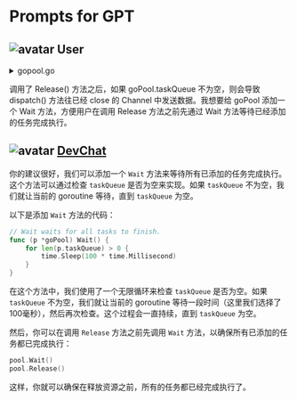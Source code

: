 # Prompts for GPT

## ![avatar](../../assets/icons/avatar_spaceman.png) **User**

<details>
<summary>gopool.go</summary>
package gopool

import (
    "sync"
    "time"
)

// task represents a function that will be executed by a worker.
// It returns a result and an error.
type task func() (interface{}, error)

// goPool represents a pool of workers.
type goPool struct {
    workers    []*worker
    workerStack []int
    maxWorkers int
    // Set by WithMinWorkers(), used to adjust the number of workers. Default equals to maxWorkers.
    minWorkers int
    // tasks are added to this channel first, then dispatched to workers. Default buffer size is 1 million.
    taskQueue chan task
    // Set by WithRetryCount(), used to retry a task when it fails. Default is 0.
    retryCount int
    lock sync.Locker
    cond *sync.Cond
    // Set by WithTimeout(), used to set a timeout for a task. Default is 0, which means no timeout.
    timeout time.Duration
    // Set by WithResultCallback(), used to handle the result of a task. Default is nil.
    resultCallback func(interface{})
    // Set by WithErrorCallback(), used to handle the error of a task. Default is nil.
    errorCallback func(error)
    // adjustInterval is the interval to adjust the number of workers. Default is 1 second.
    adjustInterval time.Duration
}

// NewGoPool creates a new pool of workers.
func NewGoPool(maxWorkers int, opts ...Option) *goPool {
    pool := &goPool{
        maxWorkers: maxWorkers,
        // Set minWorkers to maxWorkers by default
        minWorkers: maxWorkers,
        workers:    make([]*worker, maxWorkers),
        workerStack: make([]int, maxWorkers),
        taskQueue: make(chan task, 1e6),
        retryCount: 0,
        lock: new(sync.Mutex),
        timeout: 0,
        adjustInterval: 1 * time.Second,
    }
    // Apply options
    for _, opt := range opts {
        opt(pool)
    }
    if pool.cond == nil {
        pool.cond = sync.NewCond(pool.lock)
    }
    // Create workers with the minimum number. Don't use pushWorker() here.
    for i := 0; i < pool.minWorkers; i++ {
        worker := newWorker()
        pool.workers[i] = worker
        pool.workerStack[i] = i
        worker.start(pool, i)
    }
    go pool.adjustWorkers()
    go pool.dispatch()
    return pool
}

// AddTask adds a task to the pool.
func (p *goPool) AddTask(t task) {
    p.taskQueue <- t
}

// Release stops all workers and releases resources.
func (p *goPool) Release() { 
    close(p.taskQueue)
    p.cond.L.Lock()
    for len(p.workerStack) != p.minWorkers {
        p.cond.Wait()
    }
    p.cond.L.Unlock()
    for _, worker := range p.workers {
        close(worker.taskQueue)
    }
    p.workers = nil
    p.workerStack = nil
}

func (p *goPool) popWorker() int {
    p.lock.Lock()
    workerIndex := p.workerStack[len(p.workerStack)-1]
    p.workerStack = p.workerStack[:len(p.workerStack)-1]
    p.lock.Unlock()
    return workerIndex
}

func (p *goPool) pushWorker(workerIndex int) {
    p.lock.Lock()
    p.workerStack = append(p.workerStack, workerIndex)
    p.lock.Unlock()
    p.cond.Signal()
}

// adjustWorkers adjusts the number of workers according to the number of tasks in the queue.
func (p *goPool) adjustWorkers() {
    ticker := time.NewTicker(p.adjustInterval)
    defer ticker.Stop()

    for range ticker.C {
        p.cond.L.Lock()
        if len(p.taskQueue) > len(p.workerStack)*3/4 && len(p.workerStack) < p.maxWorkers {
            // Double the number of workers until it reaches the maximum
            newWorkers := min(len(p.workerStack)*2, p.maxWorkers) - len(p.workerStack)
            for i := 0; i < newWorkers; i++ {
                worker := newWorker()
                p.workers = append(p.workers, worker)
                p.workerStack = append(p.workerStack, len(p.workers)-1)
                worker.start(p, len(p.workers)-1)
            }
        } else if len(p.taskQueue) == 0 && len(p.workerStack) > p.minWorkers {
            // Halve the number of workers until it reaches the minimum
            removeWorkers := max((len(p.workerStack)-p.minWorkers)/2, p.minWorkers)
            p.workers = p.workers[:len(p.workers)-removeWorkers]
            p.workerStack = p.workerStack[:len(p.workerStack)-removeWorkers]
        }
        p.cond.L.Unlock()
    }
}

// dispatch dispatches tasks to workers.
func (p *goPool) dispatch() {
    for t := range p.taskQueue {
        p.cond.L.Lock()
        for len(p.workerStack) == 0 {
            p.cond.Wait()
        }
        p.cond.L.Unlock()
        workerIndex := p.popWorker()
        p.workers[workerIndex].taskQueue <- t
    }
}

func min(a, b int) int {
    if a < b {
        return a
    }
    return b
}

func max(a, b int) int {
    if a > b {
        return a
    }
    return b
}
</details>

调用了 Release() 方法之后，如果 goPool.taskQueue 不为空，则会导致 dispatch() 方法往已经 close 的 Channel 中发送数据。我想要给 goPool 添加一个 Wait 方法，方便用户在调用 Release 方法之前先通过 Wait 方法等待已经添加的任务完成执行。

## ![avatar](../../assets/icons/avatar_devchat.svg) **[DevChat](https://marketplace.visualstudio.com/items?itemName=merico.devchat)**

你的建议很好，我们可以添加一个 `Wait` 方法来等待所有已添加的任务完成执行。这个方法可以通过检查 `taskQueue` 是否为空来实现。如果 `taskQueue` 不为空，我们就让当前的 goroutine 等待，直到 `taskQueue` 为空。

以下是添加 `Wait` 方法的代码：

```go path=./gopool.go
// Wait waits for all tasks to finish.
func (p *goPool) Wait() {
    for len(p.taskQueue) > 0 {
        time.Sleep(100 * time.Millisecond)
    }
}
```

在这个方法中，我们使用了一个无限循环来检查 `taskQueue` 是否为空。如果 `taskQueue` 不为空，我们就让当前的 goroutine 等待一段时间（这里我们选择了100毫秒），然后再次检查。这个过程会一直持续，直到 `taskQueue` 为空。

然后，你可以在调用 `Release` 方法之前先调用 `Wait` 方法，以确保所有已添加的任务都已完成执行：

```go
pool.Wait()
pool.Release()
```

这样，你就可以确保在释放资源之前，所有的任务都已经完成执行了。
